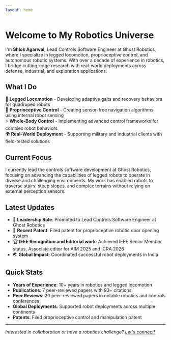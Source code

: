 ```yaml
---
layout: home
---
```


# Welcome to My Robotics Universe

I'm **Shlok Agarwal**, Lead Controls Software Engineer at Ghost Robotics, where I specialize in legged locomotion, proprioceptive control, and autonomous robotic systems. With over a decade of experience in robotics, I bridge cutting-edge research with real-world deployments across defense, industrial, and exploration applications.

## What I Do

🦾 **Legged Locomotion** - Developing adaptive gaits and recovery behaviors for quadruped robots  
🧠 **Proprioceptive Control** - Creating sensor-free navigation algorithms using internal robot sensing  
⚡ **Whole-Body Control** - Implementing advanced control frameworks for complex robot behaviors  
🌍 **Real-World Deployment** - Supporting military and industrial clients with field-tested solutions  

## Current Focus

I currently lead the controls software development at Ghost Robotics, focusing on advancing the capabilities of legged robots to operate in diverse and challenging environments. My work has enabled robots to traverse stairs, steep slopes, and complex terrains without relying on external perception sensors.

## Latest Updates

- 🚀 **Leadership Role**: Promoted to Lead Controls Software Engineer at Ghost Robotics
- 📝 **Recent Patent**: Filed patent for proprioceptive robotic door opening system
- 🏆 **IEEE Recognition and Editorial work**: Achieved IEEE Senior Member status, Associate editor for AIM 2025 and ICRA 2026
- 🌏 **Global Impact**: Coordinated successful robot deployments in India

## Quick Stats

- **Years of Experience**: 10+ years in robotics and legged locomotion
- **Publications**: 7 peer-reviewed papers with 93+ citations
- **Peer Reviews**: 20 peer-reviewed papers in notable robotics and controls conferences
- **Global Deployments**: Supported robot deployments across multiple continents
- **Patents**: Filed proprioceptive control and manipulation patent

---

*Interested in collaboration or have a robotics challenge? [Let's connect!](mailto:agarwalshlok92@gmail.com)*